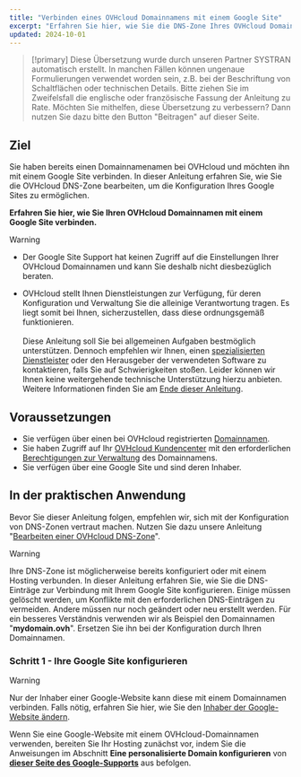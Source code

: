 ```yaml
---
title: "Verbinden eines OVHcloud Domainnamens mit einem Google Site"
excerpt: "Erfahren Sie hier, wie Sie die DNS-Zone Ihres OVHcloud Domainnamens konfigurieren, um sie mit einem Google Site zu verwenden"
updated: 2024-10-01
---
```


> [!primary]
> Diese Übersetzung wurde durch unseren Partner SYSTRAN automatisch erstellt. In manchen Fällen können ungenaue Formulierungen verwendet worden sein, z.B. bei der Beschriftung von Schaltflächen oder technischen Details. Bitte ziehen Sie im Zweifelsfall die englische oder französische Fassung der Anleitung zu Rate. Möchten Sie mithelfen, diese Übersetzung zu verbessern? Dann nutzen Sie dazu bitte den Button "Beitragen" auf dieser Seite.
>

## Ziel

Sie haben bereits einen Domainnamenamen bei OVHcloud und möchten ihn mit einem Google Site verbinden. In dieser Anleitung erfahren Sie, wie Sie die OVHcloud DNS-Zone bearbeiten, um die Konfiguration Ihres Google Sites zu ermöglichen.

**Erfahren Sie hier, wie Sie Ihren OVHcloud Domainnamen mit einem Google Site verbinden.**

> [!warning]
>
> - Der Google Site Support hat keinen Zugriff auf die Einstellungen Ihrer OVHcloud Domainnamen und kann Sie deshalb nicht diesbezüglich beraten.
>
> - OVHcloud stellt Ihnen Dienstleistungen zur Verfügung, für deren Konfiguration und Verwaltung Sie die alleinige Verantwortung tragen. Es liegt somit bei Ihnen, sicherzustellen, dass diese ordnungsgemäß funktionieren.<br><br> Diese Anleitung soll Sie bei allgemeinen Aufgaben bestmöglich unterstützen. Dennoch empfehlen wir Ihnen, einen [spezialisierten Dienstleister](/links/partner) oder den Herausgeber der verwendeten Software zu kontaktieren, falls Sie auf Schwierigkeiten stoßen. Leider können wir Ihnen keine weitergehende technische Unterstützung hierzu anbieten. Weitere Informationen finden Sie am [Ende dieser Anleitung](#gofurther).
>

## Voraussetzungen

- Sie verfügen über einen bei OVHcloud registrierten [Domainnamen](/links/web/domains).
- Sie haben Zugriff auf Ihr [OVHcloud Kundencenter](/links/manager) mit den erforderlichen [Berechtigungen zur Verwaltung](/pages/account_and_service_management/account_information/managing_contacts) des Domainnamens.
- Sie verfügen über eine Google Site und sind deren Inhaber.

## In der praktischen Anwendung

Bevor Sie dieser Anleitung folgen, empfehlen wir, sich mit der Konfiguration von DNS-Zonen vertraut machen. Nutzen Sie dazu unsere Anleitung "[Bearbeiten einer OVHcloud DNS-Zone](/pages/web_cloud/domains/dns_zone_edit)".

> [!warning]
>
> Ihre DNS-Zone ist möglicherweise bereits konfiguriert oder mit einem Hosting verbunden. In dieser Anleitung erfahren Sie, wie Sie die DNS-Einträge zur Verbindung mit Ihrem Google Site konfigurieren. Einige müssen gelöscht werden, um Konflikte mit den erforderlichen DNS-Einträgen zu vermeiden. Andere müssen nur noch geändert oder neu erstellt werden. Für ein besseres Verständnis verwenden wir als Beispiel den Domainnamen "**mydomain.ovh**". Ersetzen Sie ihn bei der Konfiguration durch Ihren Domainnamen.

### Schritt 1 - Ihre Google Site konfigurieren

> [!warning]
>
> Nur der Inhaber einer Google-Website kann diese mit einem Domainnamen verbinden. Falls nötig, erfahren Sie hier, wie Sie den [Inhaber der Google-Website ändern](https://support.google.com/sites/answer/97934).

Wenn Sie eine Google-Website mit einem OVHcloud-Domainnamen verwenden, bereiten Sie Ihr Hosting zunächst vor, indem Sie die Anweisungen im Abschnitt **Eine personalisierte Domain konfigurieren** von [**dieser Seite des Google-Supports**](https://support.google.com/sites/answer/9068867?hl=de#zippy=) aus befolgen.